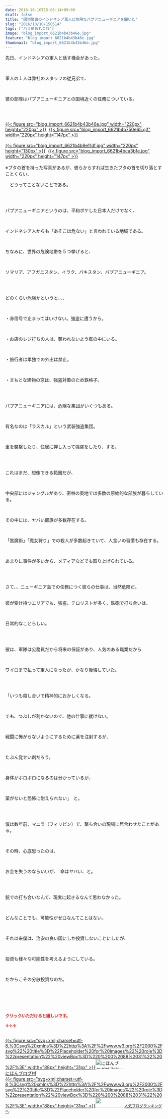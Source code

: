 ```yaml
---
date: 2016-10-10T15:05:14+09:00
draft: false
title: "国境警備のインドネシア軍人に危険なパプアニューギニアを聞いた"
slug: "2016/10/10/150514"
tags: ["バリ島あれこれ"]
image: "blog_import_6621b4b43b46e.jpg"
feature: "blog_import_6621b4b43b46e.jpg"
thumbnail: "blog_import_6621b4b43b46e.jpg"
---
```

<p>先日、インドネシアの軍人と話す機会があった。</p><br/><p>軍人の１人は弊社のスタッフの従兄弟で、</p><br/><p>彼の部隊はパプアニューギニアとの国境近くの任務についている。</p><br/><br/><p><a href="blog_import_6621b4b58b0b1.jpg">{{< figure src="blog_import_6621b4b43b46e.jpg" width="220px" height="220px" >}}</a>  <a href="blog_import_6621b4b8816db.gif">{{< figure src="blog_import_6621b4b750e65.gif" width="220px" height="147px" >}}</a> <br/><br/><a href="blog_import_6621b4bb271cb.jpg">{{< figure src="blog_import_6621b4b9e11df.jpg" width="220px" height="130px" >}}</a>  <a href="blog_import_6621b4bdda278.jpg">{{< figure src="blog_import_6621b4bca3b1e.jpg" width="220px" height="147px" >}}</a> <br/><br/>※ブタの首を持った写真があるが、彼らからすれば生きたブタの首を切り落とすことくらい、</p><p>　どうってことないことである。</p><br/><br/><p>パプアニューギニアというのは、平和ボケした日本人だけでなく、</p><br/><p>インドネシア人からも「あそこは危ない」と言われている地域である。</p><br/><p>ちなみに、世界の危険地帯を５つ挙げると、</p><p> </p><p>ソマリア、アフガニスタン、イラク、パキスタン、パプアニューギニア。</p><br/><br/><p>どのくらい危険かというと、、、</p><br/><p>・赤信号で止まってはいけない。強盗に遭うから。</p><br/><p>・お店のレジ打ちの人は、襲われないよう檻の中にいる。</p><br/><p>・旅行者は単独での外出は禁止。</p><br/><p>・まもとな建物の窓は、強盗対策のため鉄格子。</p><br/><br/><p>パプアニューギニアには、危険な集団がいくつもある。</p><br/><p>有名なのは「ラスカル」という武装強盗集団。</p><br/><p>車を襲撃したり、住居に押し入って強盗をしたり、する。</p><br/><br/><p>これはまだ、想像できる範囲だが、</p><p><br/></p><p>中央部にはジャングルがあり、密林の奥地では多数の原始的な部族が暮らしている。</p><br/><p>その中には、ヤバい部族が多数存在する。</p><br/><p>「黒魔術」「魔女狩り」での殺人が多数起きていて、人食いの習慣も存在する。</p><br/><p>あまりに事件が多いから、メディアなどでも取り上げられている。</p><br/><br/><p>さて、、ニューギニア島での任務につく彼らの仕事は、当然危険だ。</p><p><br/>彼が受け持つエリアでも、強盗、テロリストが多く、鉄砲で打ち合いは、</p><br/><p>日常的なことらしい。</p><br/><br/><p>彼は、軍隊は公務員だから将来の保証があり、人気のある職業だから</p><br/><p>ワイロまで払って軍人になったが、かなり後悔していた。</p><br/><br/><p>「いつも殺し合いで精神的におかしくなる。</p><br/><p>でも、つぶしが利かないので、他の仕事に就けない。</p><br/><p>戦闘に怖がらないようにするために薬を注射するが、</p><br/><p>たぶん覚せい剤だろう。</p><br/><p>身体がボロボロになるのは分かっているが、</p><br/><p>薬がないと恐怖に耐えられない」　と。</p><br/><br/><p>僕は数年前、マニラ（フィリピン）で、撃ち合いの現場に居合わせたことがある。</p><br/><p>その時、心底思ったのは、</p><br/><p>お金を失うのならいいが、　命はヤバい、と。</p><br/><br/><p>銃での打ち合いなんて、現実に起きるなんて思わなかった。</p><br/><p>どんなことでも、可能性がゼロなんてことはない。<br/></p><br/><p>それ以来僕は、治安の良い国にしか投資しないことにしたが、</p><br/><p>投資も様々な可能性を考えるようにしている。</p><br/><p>だからこその分散投資なのだ。</p><br/><br/><br/><br/><p><font color="#ff0000" size="2"><strong>クリックいただけると嬉しいです。<br/></strong></font></p><p><font color="#ff0000" size="2"><strong>↓↓↓</strong></font></p><p><br/><a href="ranking.html?p_cid=01260127" target="_blank">{{< figure src="svg+xml;charset=utf-8,%3Csvg%20xmlns%3D%22http%3A%2F%2Fwww.w3.org%2F2000%2Fsvg%22%20title%3D%22Placeholder%20for%20Images%22%20role%3D%22presentation%22%20viewBox%3D%220%200%2088%2031%22%20%2F%3E" width="88px" height="31px" >}}<noscript><img border="0" alt="にほんブログ村 海外生活ブログ バリ島情報へ" src="https://img-proxy.blog-video.jp/images?url=http%3A%2F%2Foverseas.blogmura.com%2Fbali%2Fimg%2Fbali88_31.gif" width="88" height="31"></noscript></a><br/><a href="ranking.html?p_cid=01260127" target="_blank">にほんブログ村</a> <br/><a title="人気ブログランキングへ" href="link.php?1804582">{{< figure src="svg+xml;charset=utf-8,%3Csvg%20xmlns%3D%22http%3A%2F%2Fwww.w3.org%2F2000%2Fsvg%22%20title%3D%22Placeholder%20for%20Images%22%20role%3D%22presentation%22%20viewBox%3D%220%200%2088%2031%22%20%2F%3E" width="88px" height="31px" >}}<noscript><img border="0" src="https://blog.with2.net/img/banner/banner_22.gif" width="88" height="31"></noscript></a> <a style="FONT-SIZE: 12px" href="link.php?1804582">人気ブログランキングへ</a> </p>

